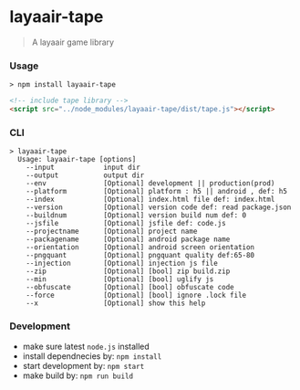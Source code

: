 # layaair-tape
> A layaair game library

### Usage

```
> npm install layaair-tape
```

```html
<!-- include tape library -->
<script src="../node_modules/layaair-tape/dist/tape.js"></script>
```

### CLI
```
> layaair-tape
  Usage: layaair-tape [options]
    --input            input dir
    --output           output dir
    --env              [Optional] development || production(prod)
    --platform         [Optional] platform : h5 || android , def: h5
    --index            [Optional] index.html file def: index.html
    --version          [Optional] version code def: read package.json
    --buildnum         [Optional] version build num def: 0
    --jsfile           [Optional] jsfile def: code.js
    --projectname      [Optional] project name
    --packagename      [Optional] android package name
    --orientation      [Optional] android screen orientation
    --pngquant         [Optional] pngquant quality def:65-80
    --injection        [Optional] injection js file
    --zip              [Optional] [bool] zip build.zip
    --min              [Optional] [bool] uglify js
    --obfuscate        [Optional] [bool] obfuscate code
    --force            [Optional] [bool] ignore .lock file
    --x                [Optional] show this help
```

### Development
* make sure latest `node.js` installed
* install dependnecies by: `npm install`
* start development by: `npm start`
* make build by: `npm run build` 